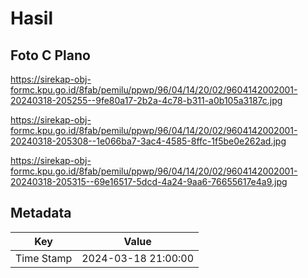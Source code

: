 # Hasil

## Foto C Plano

https://sirekap-obj-formc.kpu.go.id/8fab/pemilu/ppwp/96/04/14/20/02/9604142002001-20240318-205255--9fe80a17-2b2a-4c78-b311-a0b105a3187c.jpg

https://sirekap-obj-formc.kpu.go.id/8fab/pemilu/ppwp/96/04/14/20/02/9604142002001-20240318-205308--1e066ba7-3ac4-4585-8ffc-1f5be0e262ad.jpg

https://sirekap-obj-formc.kpu.go.id/8fab/pemilu/ppwp/96/04/14/20/02/9604142002001-20240318-205315--69e16517-5dcd-4a24-9aa6-76655617e4a9.jpg


## Metadata

| Key        | Value               |
| ---------- | ------------------- |
| Time Stamp | 2024-03-18 21:00:00 |



